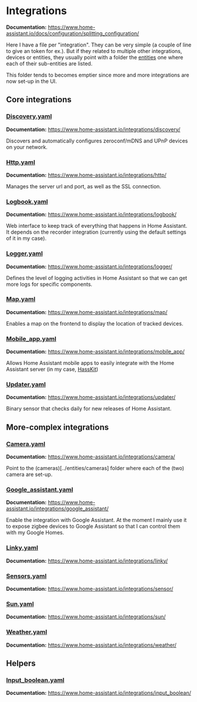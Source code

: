 # Integrations

**Documentation:**
<https://www.home-assistant.io/docs/configuration/splitting_configuration/>

Here I have a file per "integration". They can be very simple (a couple of line
to give an token for ex.). But if they related to multiple other integrations,
devices or entities, they usually point with a folder the
[entities](../entitites) one where each of their sub-entities are listed.

This folder tends to becomes emptier since more and more integrations are now
set-up in the UI.

## Core integrations

### [Discovery.yaml](discovery.yaml)

**Documentation:** <https://www.home-assistant.io/integrations/discovery/>

Discovers and automatically configures zeroconf/mDNS and UPnP devices on your
network.

### [Http.yaml](http.yaml)

**Documentation:** <https://www.home-assistant.io/integrations/http/>

Manages the server url and port, as well as the SSL connection.

### [Logbook.yaml](logbook.yaml)

**Documentation:** <https://www.home-assistant.io/integrations/logbook/>

Web interface to keep track of everything that happens in Home Assistant. It
depends on the recorder integration (currently using the default settings of it
in my case).

### [Logger.yaml](logger.yaml)

**Documentation:** <https://www.home-assistant.io/integrations/logger/>

Defines the level of logging activities in Home Assistant so that we can get
more logs for specific components.

### [Map.yaml](map.yaml)

**Documentation:** <https://www.home-assistant.io/integrations/map/>

Enables a map on the frontend to display the location of tracked devices.

### [Mobile_app.yaml](mobile_app.yaml)

**Documentation:** <https://www.home-assistant.io/integrations/mobile_app/>

Allows Home Assistant mobile apps to easily integrate with the Home Assistant
server (in my case, [HassKit](https://github.com/tuanha2000vn/hasskit))

### [Updater.yaml](updater.yaml)

**Documentation:** <https://www.home-assistant.io/integrations/updater/>

Binary sensor that checks daily for new releases of Home Assistant.

## More-complex integrations

### [Camera.yaml](camera.yaml)

**Documentation:** <https://www.home-assistant.io/integrations/camera/>

Point to the (cameras)[../entities/cameras] folder where each of the (two)
camera are set-up.

### [Google_assistant.yaml](google_assistant.yaml)

**Documentation:**
<https://www.home-assistant.io/integrations/google_assistant/>

Enable the integration with Google Assistant. At the moment I mainly use it to
expose zigbee devices to Google Assistant so that I can control them with my
Google Homes.

### [Linky.yaml](linky.yaml)

**Documentation:** <https://www.home-assistant.io/integrations/linky/>

### [Sensors.yaml](sensors.yaml)

**Documentation:** <https://www.home-assistant.io/integrations/sensor/>

### [Sun.yaml](sun.yaml)

**Documentation:** <https://www.home-assistant.io/integrations/sun/>

### [Weather.yaml](weather.yaml)

**Documentation:** <https://www.home-assistant.io/integrations/weather/>

## Helpers

### [Input_boolean.yaml](input_boolean.yaml)

**Documentation:** <https://www.home-assistant.io/integrations/input_boolean/>